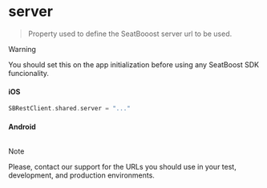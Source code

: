 # server

> Property used to define the SeatBooost server url to be used. 

> [!WARNING]
> You should set this on the app initialization before using any SeatBoost SDK funcionality. 


<!-- tabs:start -->

#### **iOS**

```swift
SBRestClient.shared.server = "..."
```

#### **Android**

```kotlin
```

<!-- tabs:end -->

> [!NOTE]
> Please, contact our support for the URLs you should use in your test, development, and production environments.